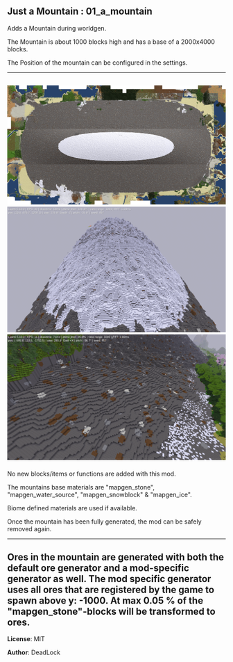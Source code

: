   Just a Mountain  :  01_a_mountain
-----

Adds a Mountain during worldgen.

The Mountain is about 1000 blocks high and has a base of a 2000x4000 blocks.

The Position of the mountain can be configured in the settings.

-----
![Mapview](screenshots/mountain-mapview-small.png)
![Mountain](screenshots/mountain-08.png)
![Mountain](screenshots/mountain-04.png)
-----

No new blocks/items or functions are added with this mod.

The mountains base materials are "mapgen_stone", "mapgen_water_source", "mapgen_snowblock" & "mapgen_ice".

Biome defined materials are used if available.

Once the mountain has been fully generated, the mod can be safely removed again.

-----

Ores in the mountain are generated with both the default ore generator and a mod-specific generator as well. 
The mod specific generator uses all ores that are registered by the game to spawn above y: -1000. 
At max 0.05 % of the "mapgen_stone"-blocks will be transformed to ores.
-----

**License**: MIT

**Author**: DeadLock
